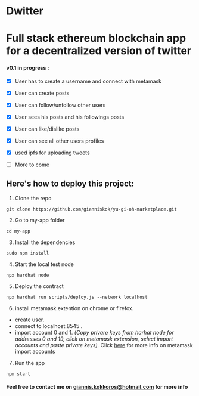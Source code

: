 # Dwitter
# Full stack ethereum blockchain app for a decentralized version of twitter 

#### v0.1 in progress  :

  - [x] User has to create a username and connect with metamask
  - [x] User can create posts
  - [x] User can follow/unfollow other users
  - [x] User sees his posts and his followings posts 
  - [x] User can like/dislike posts
  - [x] User can see all other users profiles
  - [x] used ipfs for uploading tweets 
  - [ ] More to come




## __Here's how to deploy this project:__

1. Clone the repo
```shel
git clone https://github.com/gianniskok/yu-gi-oh-marketplace.git
```
2. Go to my-app folder
```shel
cd my-app
```
3. Install the dependencies
```shel
sudo npm install 
```
4. Start the local test node
```shel
npx hardhat node
```
5. Deploy the contract
```shel
npx hardhat run scripts/deploy.js --network localhost
```
6. install metamask extention on chrome or firefox.
  - create user.
  - connect to localhost:8545 .
  - import account 0 and 1.
  _(Copy privare keys from harhat node for addresses 0 and 19, click on metamask extension, select import accounts and paste private keys)._
  Click [here](https://metamask.zendesk.com/hc/en-us/articles/360015489331-How-to-import-an-Account) for more info on metamask import accounts

7. Run the app
```shel
npm start
```


#### Feel free to contact me on giannis.kokkoros@hotmail.com for more info
